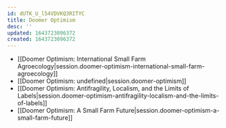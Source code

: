 ```yaml
---
id: dUTK_U_l54VDVKQ3RITYC
title: Doomer Optimism
desc: ''
updated: 1643723096372
created: 1643723096372
---
```


- [[Doomer Optimism:  International Small Farm Agroecology|session.doomer-optimism-international-small-farm-agroecology]]
- [[Doomer Optimism: undefined|session.doomer-optimism]]
- [[Doomer Optimism:  Antifragility, Localism, and the Limits of Labels|session.doomer-optimism-antifragility-localism-and-the-limits-of-labels]]
- [[Doomer Optimism:  A Small Farm Future|session.doomer-optimism-a-small-farm-future]]
